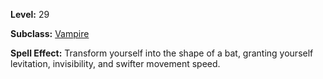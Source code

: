 <!-- TITLE: Spell: Form Of The Bat -->
<!-- SUBTITLE:  -->

**Level:** 29

**Subclass:** [Vampire](vampire)

**Spell Effect:** Transform yourself into the shape of a bat, granting yourself levitation, invisibility, and swifter movement speed.